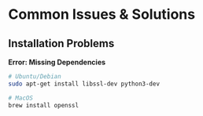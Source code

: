 # Common Issues & Solutions

## Installation Problems

**Error: Missing Dependencies**

```bash
# Ubuntu/Debian
sudo apt-get install libssl-dev python3-dev

# MacOS
brew install openssl
```
